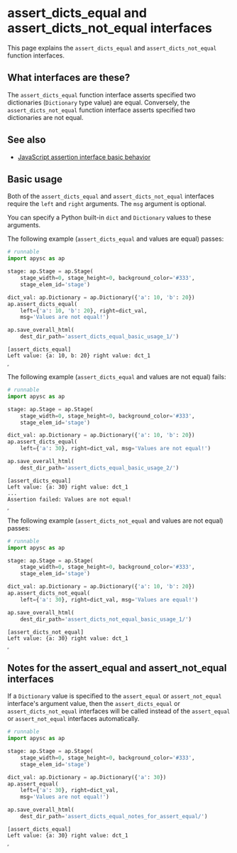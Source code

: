# assert_dicts_equal and assert_dicts_not_equal interfaces

This page explains the `assert_dicts_equal` and `assert_dicts_not_equal` function interfaces.

## What interfaces are these?

The `assert_dicts_equal` function interface asserts specified two dictionaries (`Dictionary` type value) are equal. Conversely, the `assert_dicts_not_equal` function interface asserts specified two dictionaries are not equal.

## See also

- [JavaScript assertion interface basic behavior](assertion_basic_behavior.md)

## Basic usage

Both of the `assert_dicts_equal` and `assert_dicts_not_equal` interfaces require the `left` and `right` arguments. The `msg` argument is optional.

You can specify a Python built-in `dict` and `Dictionary` values to these arguments.

The following example (`assert_dicts_equal` and values are equal) passes:

```py
# runnable
import apysc as ap

stage: ap.Stage = ap.Stage(
    stage_width=0, stage_height=0, background_color='#333',
    stage_elem_id='stage')

dict_val: ap.Dictionary = ap.Dictionary({'a': 10, 'b': 20})
ap.assert_dicts_equal(
    left={'a': 10, 'b': 20}, right=dict_val,
    msg='Values are not equal!')

ap.save_overall_html(
    dest_dir_path='assert_dicts_equal_basic_usage_1/')
```

```
[assert_dicts_equal]
Left value: {a: 10, b: 20} right value: dct_1
```

<iframe src="static/assert_dicts_equal_basic_usage_1/index.html" width="0" height="0"></iframe>

The following example (`assert_dicts_equal` and values are not equal)  fails:

```py
# runnable
import apysc as ap

stage: ap.Stage = ap.Stage(
    stage_width=0, stage_height=0, background_color='#333',
    stage_elem_id='stage')

dict_val: ap.Dictionary = ap.Dictionary({'a': 10, 'b': 20})
ap.assert_dicts_equal(
    left={'a': 30}, right=dict_val, msg='Values are not equal!')

ap.save_overall_html(
    dest_dir_path='assert_dicts_equal_basic_usage_2/')
```

```
[assert_dicts_equal]
Left value: {a: 30} right value: dct_1
...
Assertion failed: Values are not equal!
```

<iframe src="static/assert_dicts_equal_basic_usage_2/index.html" width="0" height="0"></iframe>

The following example (`assert_dicts_not_equal` and values are not equal) passes:

```py
# runnable
import apysc as ap

stage: ap.Stage = ap.Stage(
    stage_width=0, stage_height=0, background_color='#333',
    stage_elem_id='stage')

dict_val: ap.Dictionary = ap.Dictionary({'a': 10, 'b': 20})
ap.assert_dicts_not_equal(
    left={'a': 30}, right=dict_val, msg='Values are equal!')

ap.save_overall_html(
    dest_dir_path='assert_dicts_not_equal_basic_usage_1/')
```

```
[assert_dicts_not_equal]
Left value: {a: 30} right value: dct_1
```

<iframe src="static/assert_dicts_not_equal_basic_usage_1/index.html" width="0" height="0"></iframe>

## Notes for the assert_equal and assert_not_equal interfaces

If a `Dictionary` value is specified to the `assert_equal` or `assert_not_equal` interface's argument value, then the `assert_dicts_equal` or `assert_dicts_not_equal` interfaces will be called instead of the `assert_equal` or `assert_not_equal` interfaces automatically.

```py
# runnable
import apysc as ap

stage: ap.Stage = ap.Stage(
    stage_width=0, stage_height=0, background_color='#333',
    stage_elem_id='stage')

dict_val: ap.Dictionary = ap.Dictionary({'a': 30})
ap.assert_equal(
    left={'a': 30}, right=dict_val,
    msg='Values are not equal!')

ap.save_overall_html(
    dest_dir_path='assert_dicts_equal_notes_for_assert_equal/')
```

```
[assert_dicts_equal]
Left value: {a: 30} right value: dct_1
```

<iframe src="static/assert_dicts_equal_notes_for_assert_equal/index.html" width="0" height="0"></iframe>